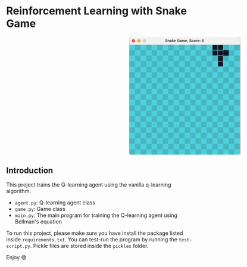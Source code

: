 # Reinforcement Learning with Snake Game

<div style="width: 100vw">
    <img src="imgs/demo-recording.gif" alt="demo" width="300" style="display: block; margin: auto">
</div>

## Introduction
This project trains the Q-learning agent using the vanilla q-learning algorithm. 
- `agent.py`: Q-learning agent class
- `game.py`: Game class
- `main.py`: The main program for training the Q-learning agent using Bellman's equation

To run this project, please make sure you have install the package listed inside `requirements.txt`.
You can test-run the program by running the `test-script.py`. Pickle files are stored inside the `pickles` folder.

Enjoy :smile:
